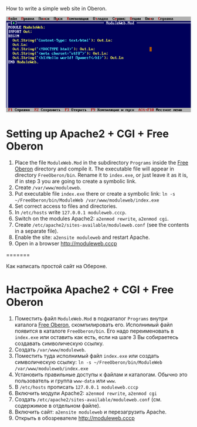 How to write a simple web site in Oberon.

![Free Oberon screenshot](screenshot.png)

# Setting up Apache2 + CGI + Free Oberon

1. Place the file `ModuleWeb.Mod` in the subdirectory `Programs`
   inside the [Free Oberon](https://free.oberon.org) directory
   and compile it. The executable file will appear in directory
   `FreeOberon/bin`. Rename it to `index.exe`, or just leave it
   as it is, if in step 3 you are going to create a symbolic link.
2. Create `/var/www/moduleweb`.
3. Put executable file `index.exe` there
   or create a symbolic link:
   `ln -s ~/FreeOberon/bin/ModuleWeb /var/www/moduleweb/index.exe`
4. Set correct access to files and directories.
5. In `/etc/hosts` write `127.0.0.1 moduleweb.cccp`.
6. Switch on the modules Apache2: `a2enmod rewrite`, `a2enmod cgi`.
7. Create `/etc/apache2/sites-available/moduleweb.conf`
   (see the contents in a separate file).
8. Enable the site: `a2ensite moduleweb` and restart Apache.
9. Open in a browser http://moduleweb.cccp

=======

Как написать простой сайт на Обероне.

# Настройка Apache2 + CGI + Free Oberon

1. Поместить файл `ModuleWeb.Mod` в подкаталог `Programs`
   внутри каталога [Free Oberon](https://free.oberon.org),
   скомпилировать его. Исполнимый файл появится в
   каталоге `FreeOberon/bin`. Его надо переименовать
   в `index.exe` или оставить как есть, если на шаге 3
   Вы собираетесь создавать символическую ссылку.
2. Создать `/var/www/moduleweb`.
3. Поместить туда исполнимый файл `index.exe`
   или создать символическую ссылку:
   `ln -s ~/FreeOberon/bin/ModuleWeb /var/www/moduleweb/index.exe`
4. Установить правильные доступы к файлам и каталогам.
   Обычно это пользователь и группа `www-data` или `www`.
5. В `/etc/hosts` прописать `127.0.0.1 moduleweb.cccp`
6. Включить модули Apache2: `a2enmod rewrite`, `a2enmod cgi`
7. Создать `/etc/apache2/sites-available/moduleweb.conf`
   (см. содержимое в отдельном файле).
8. Включить сайт: `a2ensite moduleweb` и перезагрузить Apache.
9. Открыть в обозревателе http://moduleweb.cccp
